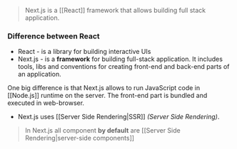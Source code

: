 >Next.js is a [[React]] framework that allows building full stack application.

### Difference between React
- React - is a library for building interactive UIs
- Next.js - is a **framework**  for building full-stack application. It includes tools, libs and conventions for creating front-end and back-end parts of an application. 

One big difference is that Next.js allows to run JavaScript code in [[Node.js]] runtime on the server. The front-end part is bundled and executed in web-browser.

- Next.js uses [[Server Side Rendering|SSR]] *(Server Side Rendering)*.

>In Next.js all component **by default**  are [[Server Side Rendering|server-side components]] 

